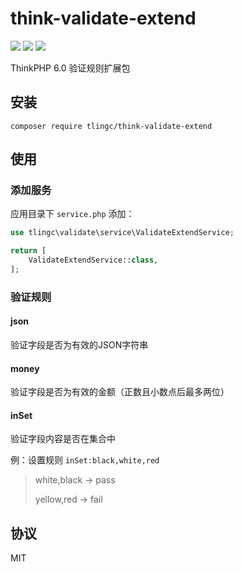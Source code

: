 # think-validate-extend
[![](https://img.shields.io/packagist/v/tlingc/think-validate-extend.svg)](https://packagist.org/packages/tlingc/think-validate-extend)
[![](https://img.shields.io/packagist/dt/tlingc/think-validate-extend.svg)](https://packagist.org/packages/tlingc/think-validate-extend)
[![](https://img.shields.io/badge/license-MIT-green.svg)](LICENSE.md)

ThinkPHP 6.0 验证规则扩展包

## 安装
```
composer require tlingc/think-validate-extend
```

## 使用
### 添加服务
应用目录下 `service.php` 添加：
```php
use tlingc\validate\service\ValidateExtendService;

return [
    ValidateExtendService::class,
];
```
### 验证规则

#### json
验证字段是否为有效的JSON字符串
#### money
验证字段是否为有效的金额（正数且小数点后最多两位）
#### inSet
验证字段内容是否在集合中

例：设置规则 `inSet:black,white,red`
> white,black -> pass
> 
> yellow,red -> fail

## 协议
MIT
